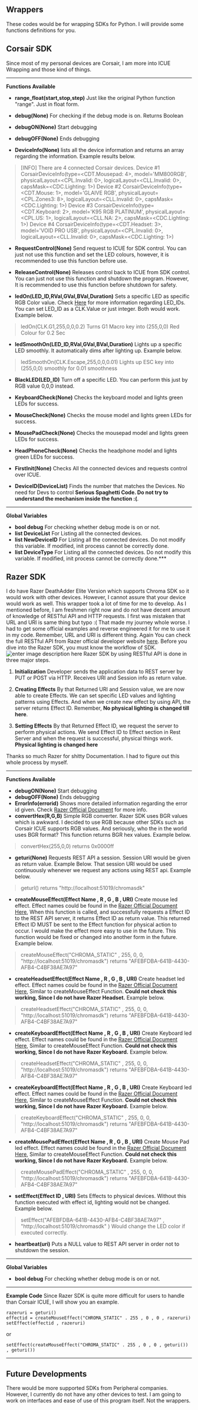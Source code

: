 
## Wrappers 
These codes would be for wrapping SDKs for Python. 
I will provide some functions definitions for you.

## Corsair SDK
Since most of my personal devices are Corsair, I am more into ICUE Wrapping and those kind of things. 
***
**Functions Available**


 - **range_float(start,stop,step)**
Just like the original Python function "range". Just in float form.


- **debug(None)**
For checking if the debug mode is on. Returns Boolean

- **debugON(None)**
Start debugging
- **debugOFF(None)**
Ends debugging

- **DeviceInfo(None)**
lists all the device information and returns an array regarding the information. Example results below.

>[INFO] There are 4 connected Corsair devices.
Device #1 CorsairDeviceInfo(type=<CDT.Mousepad: 4>, model='MM800RGB', physicalLayout=<CPL.Invalid: 0>, logicalLayout=<CLL.Invalid: 0>, capsMask=<CDC.Lighting: 1>)
Device #2 CorsairDeviceInfo(type=<CDT.Mouse: 1>, model='GLAIVE RGB', physicalLayout=<CPL.Zones3: 8>, logicalLayout=<CLL.Invalid: 0>, capsMask=<CDC.Lighting: 1>)
Device #3 CorsairDeviceInfo(type=<CDT.Keyboard: 2>, model='K95 RGB PLATINUM', physicalLayout=<CPL.US: 1>, logicalLayout=<CLL.NA: 2>, capsMask=<CDC.Lighting: 1>)
Device #4 CorsairDeviceInfo(type=<CDT.Headset: 3>, model='VOID PRO USB', physicalLayout=<CPL.Invalid: 0>, logicalLayout=<CLL.Invalid: 0>, capsMask=<CDC.Lighting: 1>)

- **RequestControl(None)**
Send request to ICUE for SDK control. You can just not use this function and set the LED colours, however, it is recommended to use this function before use.

- **ReleaseControl(None)**
Releases  control back to ICUE from SDK control. You can just  not use this function and shutdown the program. However, It is recommended to use this function before shutdown for safety.

- **ledOn(LED_ID,RVal,GVal,BVal,Duration)**
Sets a specific LED as specific RGB Color value. 
Check [Here](https://github.com/gooday2die/PyPheperial/blob/master/Codes/cue_sdk/enumerations/README.md) for more information regarding LED_IDs. 
You can set LED_ID as a CLK.Value or just integer. Both would work. Example below.
>ledOn(CLK.G1,255,0,0,0.2) 
>Turns G1 Macro key into (255,0,0) Red Colour for 0.2 Sec

- **ledSmoothOn(LED_ID,RVal,GVal,BVal,Duration)**
Lights up a specific LED smoothly. It automatically dims after lighting up. Example below.
> ledSmoothOn(CLK.Escape,255,0,0,0.01)
> Lights up ESC key into (255,0,0) smoothly for 0.01 smoothness


- **BlackLED(LED_ID)**
 Turn off a specific LED. You can perform this just by RGB value 0,0,0 instead. 

- **KeyboardCheck(None)**
Checks the keyboard model and lights green LEDs for success.

- **MouseCheck(None)**
Checks the mouse model and lights green LEDs for success.

- **MousePadCheck(None)**
Checks the mousepad model and lights green LEDs for success.

- **HeadPhoneCheck(None)**
Checks the headphone model and lights green LEDs for success.

- **FirstInit(None)**
Checks All the connected devices and requests control over ICUE. 

- **DeviceID(DeviceList)**
Finds the number that matches the Devices. No need for Devs to control **Serious Spaghetti Code. Do not try to understand the mechanism inside the function :(**. 

***
**Global Variables**
 - **bool debug**
For checking whether debug mode is on or not.
 - **list DeviceList**
For Listing all the connected devices.
 - **list NewDeviceID**
For Listing all the connected devices. Do not modify this variable. If modified, init process cannot be correctly done.
 - **list DeviceType**
For Listing all the connected devices. Do not modify this variable. If modified, init process cannot be correctly done.***

## Razer SDK
I do have Razer DeathAdder Elite Version which supports Chroma SDK so it would work with other devices. However, I cannot assure that your device would work as well. 
This wrapper took a lot of time for me to develop. As I mentioned before, I am freshmen right now and do not have decent amount of knowledge of RESTful API and HTTP requests. I first was mistaken that URL and URI is same thing but typo :( That made my journey whole worse. I had to get some official examples and reverse engineered it for me to use it in my code. Remember, URL and URI is different thing. Again You can check the full RESTful API from Razer official developer website [here](https://assets.razerzone.com/dev_portal/REST/html/index.html#intro_sec). 
Before you dive into the Razer SDK, you must know the workflow of SDK.
![enter image description here](https://raw.githubusercontent.com/gooday2die/PyPheperial/master/Codes/Wrappers/Razer_SDK_Workflow.png)
Razer SDK by using RESTful API is done in three major steps. 

 1. **Initialization**
Developer sends the application data to REST server by PUT or POST via HTTP. Receives URI and Session info as return value.

2. **Creating Effects**
By that Returned URI  and Session value, we are now able to create Effects. We can set specific LED values and lighting patterns using Effects. And when we create new effect by using API, the server returns Effect ID. Remember, **No physical lighting is changed till here**.

3. **Setting Effects**
By that Returned Effect ID, we request the server to perform physical actions. We send Effect ID to Effect section in Rest Server and when the request is successful, physical things work. **Physical lighting is changed here**


Thanks so much Razer for shitty Documentation. I had to figure out this whole process by myself. 
***
**Functions Available**

 - **debugON(None)**
Start debugging
 - **debugOFF(None)**
Ends debugging
 - **ErrorInfo(errorid)**
Shows more detailed information regarding the error id given. Check [Razer Official Document](https://assets.razerzone.com/dev_portal/REST/html/_rz_errors_8h.html) for more info.
 - **convertHex(R,G,B)**
Simple RGB converter. Razer SDK uses BGR values which is awkward. I decided to use RGB because other SDKs such as Corsair ICUE supports RGB values. And seriously, who the in the world uses BGR format? This function returns BGR hex values. Example below.
>convertHex(255,0,0)
>returns 0x0000ff
 - **geturi(None)**
Requests REST API a session. Session URI would be given as return value. Example Below. That session URI would be used continuously whenever we request any actions using REST api. Example below.
> geturl()
> returns "http://localhost:51019/chromasdk"
 - **createMouseEffect(Effect Name , R , G , B , URI)**
Create mouse led effect. Effect names could be found in the [Razer Official Document Here](https://assets.razerzone.com/dev_portal/REST/html/md__r_e_s_t_external_04_8mouse.html), When this function is called, and successfully requests a Effect ID to the REST API server, it returns Effect ID as return value. This returned Effect ID MUST be sent to the Effect function for physical action to occur.  I would make the effect more easy to use in the future. This function would be fixed or changed into another form in the future. Example below.
> createMouseEffect("CHROMA_STATIC" , 255, 0, 0, "http://localhost:51019/chromasdk")
> returns "AFEBFDBA-641B-4430-AFB4-C4BF38AE7A97"
 - **createHeadsetEffect(Effect Name , R , G , B , URI)**
Create headset led effect. Effect names could be found in the [Razer Official Document Here](https://assets.razerzone.com/dev_portal/REST/html/md__r_e_s_t_external_06_8headset.html), Similar to createMouseEffect Function. **Could not check this working, Since I do not have Razer Headset.** Example below.
> createHeadsetEffect("CHROMA_STATIC" , 255, 0, 0, "http://localhost:51019/chromasdk")
> returns "AFEBFDBA-641B-4430-AFB4-C4BF38AE7A97"
 - **createKeyboardEffect(Effect Name , R , G , B , URI)**
Create Keyboard led effect. Effect names could be found in the [Razer Official Document Here](https://assets.razerzone.com/dev_portal/REST/html/md__r_e_s_t_external_03_8keyboard.html), Similar to createMouseEffect Function. **Could not check this working, Since I do not have Razer Keyboard.** Example below.
> createHeadsetEffect("CHROMA_STATIC" , 255, 0, 0, "http://localhost:51019/chromasdk")
> returns "AFEBFDBA-641B-4430-AFB4-C4BF38AE7A97"
 - **createKeyboardEffect(Effect Name , R , G , B , URI)**
Create Keyboard led effect. Effect names could be found in the [Razer Official Document Here](https://assets.razerzone.com/dev_portal/REST/html/md__r_e_s_t_external_03_8keyboard.html), Similar to createMouseEffect Function. **Could not check this working, Since I do not have Razer Keyboard.** Example below.
> createKeyboardEffect("CHROMA_STATIC" , 255, 0, 0, "http://localhost:51019/chromasdk")
> returns "AFEBFDBA-641B-4430-AFB4-C4BF38AE7A97"
 - **createMousePadEffect(Effect Name , R , G , B , URI)**
Create Mouse Pad led effect. Effect names could be found in the [Razer Official Document Here](https://assets.razerzone.com/dev_portal/REST/html/md__r_e_s_t_external_05_8mousemat.html), Similar to createMouseEffect Function. **Could not check this working, Since I do not have Razer Keyboard.** Example below.
> createMousePadEffect("CHROMA_STATIC" , 255, 0, 0, "http://localhost:51019/chromasdk")
> returns "AFEBFDBA-641B-4430-AFB4-C4BF38AE7A97"
 - **setEffect(Effect ID , URI)**
Sets Effects to physical devices. Without this function executed with effect id, lighting would not be changed. Example below.
> setEffect("AFEBFDBA-641B-4430-AFB4-C4BF38AE7A97" , "http://localhost:51019/chromasdk" )
Would change the LED color if executed correctly.
 - **heartbeat(uri)**
 Puts a NULL value to REST API server in order not to shutdown the session.
***
**Global Variables**
 - **bool debug**
For checking whether debug mode is on or not.

***
**Example Code**
Since Razer SDK is quite more difficult for users to handle than Corsair ICUE, I will show you an example. 

    razeruri = geturi()
    effectid = createMouseEffect("CHROMA_STATIC" . 255 , 0 , 0 , razeruri)
    setEffect(effectid , razeruri)
or

    setEffect(createMouseEffect("CHROMA_STATIC" . 255 , 0 , 0 , geturi()) , geturi())
***
## Future Developments
There would be more supported SDKs from Peripheral companies. 
However, I currently do not have any other devices to test. 
I am going to work on interfaces and ease of use of this program itself. Not the wrappers. 

